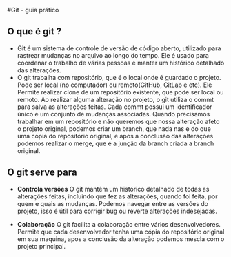 #Git - guia prático

## O que é git ?
* Git é um sistema de controle de versão de código aberto, utilizado para rastrear mudanças no arquivo ao longo do tempo. Ele é usado para coordenar o trabalho de várias pessoas e manter um histórico detalhado das alterações.
* O git trabalha com repositório, que é o local onde é guardado o projeto. Pode ser local (no computador) ou remoto(GitHub, GitLab e etc). Ele Permite realizar clone de um repositório existente, que pode ser local ou remoto. Ao realizar alguma alteração no projeto, o git utiliza o commt para salva as alterações feitas. Cada commt possui um identificador único e um conjunto de mudanças associadas. Quando precisamos trabalhar em um repositório e não queremos que nossa alteração afeto o projeto original, podemos criar um branch, que nada nas e do que uma cópia do repositório original, e apos a conclusão das alterações podemos realizar o merge, que é a junção da branch criada a branch original.

## O git serve para
* __Controla versões__
O git mantêm um histórico detalhado de todas as alterações feitas, incluindo que fez as alterações, quando foi feita, por quem e quais as mudanças. Podemos navegar entre as versões do projeto, isso é útil para corrigir bug ou reverte alterações indesejadas.

*  __Colaboração__
  O git facilita a colaboração entre vários desenvolvedores. Permite que cada desenvolvedor tenha uma cópia do repositório original em sua maquina, apos a conclusão da alteração podemos mescla com o projeto principal. 

